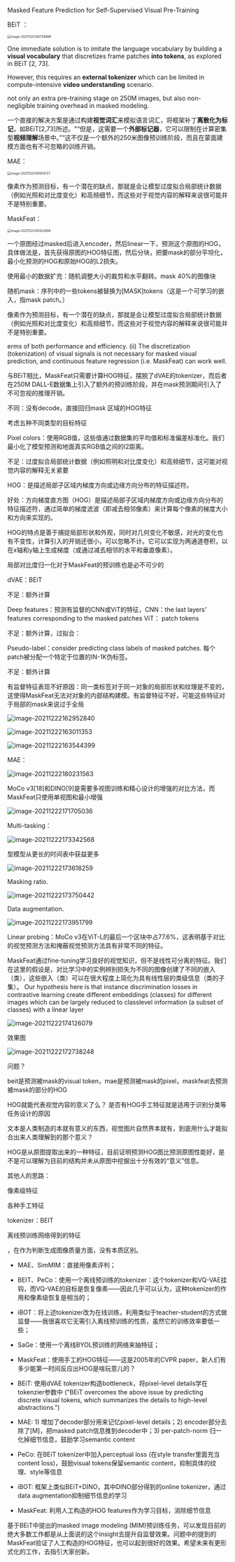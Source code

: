Masked Feature Prediction for Self-Supervised Visual Pre-Training



BEiT ：

<img src="https://xiaoguciu.oss-cn-beijing.aliyuncs.com/imgimage-20211222140734689.png" alt="image-20211222140734689" style="zoom:50%;" />



One immediate solution is to imitate the language vocabulary by building a **visual vocabulary** that discretizes frame patches **into tokens**, as explored in BEiT [2, 73].

However, this requires an **external tokenizer** which can be limited in compute-intensive **video understanding** scenario.

not only an extra pre-training stage on 250M images, but also non-negligible training overhead in masked modeling.

一个直接的解决方案是通过构建**视觉词汇**来模拟语言词汇，将框架补丁**离散化为标记**，如BEiT[2,73]所述。"“但是，这需要一个**外部标记器**，它可以限制在计算密集型**视频理解**场景中。”“这不仅是一个额外的250米图像预训练阶段，而且在蒙面建模方面也有不可忽略的训练开销。



MAE：

<img src="https://xiaoguciu.oss-cn-beijing.aliyuncs.com/imgimage-20211222141054727.png" alt="image-20211222141054727" style="zoom:50%;" />

像素作为预测目标，有一个潜在的缺点，那就是会让模型过度拟合局部统计数据（例如光照和对比度变化）和高频细节，而这些对于视觉内容的解释来说很可能并不是特别重要。



MaskFeat：

<img src="https://xiaoguciu.oss-cn-beijing.aliyuncs.com/imgimage-20211222141422499.png" alt="image-20211222141422499" style="zoom:50%;" />



一个原图经过masked后进入encoder，然后linear一下，预测这个原图的HOG，具体做法是，首先获得原图的HOG特征图，然后分块，把要mask的部分平坦化，最小化预测的HOG和原始HOG的L2损失。

使用最小的数据扩充：随机调整大小的裁剪和水平翻转。mask 40%的图像块





随机mask：序列中的一些tokens被替换为[MASK]tokens（这是一个可学习的嵌入，指mask patch。）



像素作为预测目标，有一个潜在的缺点，那就是会让模型过度拟合局部统计数据（例如光照和对比度变化）和高频细节，而这些对于视觉内容的解释来说很可能并不是特别重要。





erms of both performance and efficiency. (ii) The discretization (tokenization) of visual signals is not necessary for masked visual prediction, and continuous feature regression (i.e. MaskFeat) can work well.

与BEiT相比，MaskFeat只需要计算HOG特征，摆脱了dVAE的tokenizer，而后者在250M DALL-E数据集上引入了额外的预训练阶段，并在mask预测期间引入了不可忽视的推理开销。



不同：没有decode，直接回归mask 区域的HOG特征















考虑五种不同类型的目标特征

Pixel colors：使用RGB值，这些值通过数据集的平均值和标准偏差标准化。我们最小化了模型预测和地面真实RGB值之间的l2距离。

不足：过度拟合局部统计数据（例如照明和对比度变化）和高频细节，这可能对视觉内容的解释无关紧要

HOG：是描述局部子区域内梯度方向或边缘方向分布的特征描述符。

好处：方向梯度直方图（HOG）是描述局部子区域内梯度方向或边缘方向分布的特征描述符，通过简单的梯度滤波（即减去相邻像素）来计算每个像素的梯度大小和方向来实现的。

 HOG的特点是善于捕捉局部形状和外观，同时对几何变化不敏感，对光的变化也有不变性，计算引入的开销还很小，可以忽略不计。它可以实现为两通道卷积，以在x轴和y轴上生成梯度（或通过减去相邻的水平和垂直像素）。

局部对比度归一化对于MaskFeat的预训练也是必不可少的

dVAE：BEiT

不足：额外计算

Deep features：预测有监督的CNN或ViT的特征，CNN：the last layers’ features corresponding to the masked patches  ViT： patch tokens

不足：额外计算，过拟合：

Pseudo-label：consider predicting class labels of masked patches. 每个patch被分配一个特定于位置的IN-1K伪标签。

不足：额外计算

有监督特征表现不好原因：同一类标签对于同一对象的局部形状和纹理是不变的，这使得MaskFeat无法对对象的内部结构建模。有监督特征不好，可能这些特征对于局部的mask来说过于全局



![image-20211222162952840](https://xiaoguciu.oss-cn-beijing.aliyuncs.com/imgimage-20211222162952840.png)



![image-20211222163011353](https://xiaoguciu.oss-cn-beijing.aliyuncs.com/imgimage-20211222163011353.png)





![image-20211222163544399](https://xiaoguciu.oss-cn-beijing.aliyuncs.com/imgimage-20211222163544399.png)

MAE：

![image-20211222180231563](https://xiaoguciu.oss-cn-beijing.aliyuncs.com/imgimage-20211222180231563.png)

MoCo v3[18]和DINO[9]是需要多视图训练和精心设计的增强的对比方法，而MaskFeat只使用单视图和最小增强

![image-20211222171705036](https://xiaoguciu.oss-cn-beijing.aliyuncs.com/imgimage-20211222171705036.png)



Multi-tasking：

![image-20211222173342568](https://xiaoguciu.oss-cn-beijing.aliyuncs.com/imgimage-20211222173342568.png)

型模型从更长的时间表中获益更多

![image-20211222173618259](https://xiaoguciu.oss-cn-beijing.aliyuncs.com/imgimage-20211222173618259.png)

Masking ratio.

![image-20211222173750442](https://xiaoguciu.oss-cn-beijing.aliyuncs.com/imgimage-20211222173750442.png)





Data augmentation.

![image-20211222173951799](https://xiaoguciu.oss-cn-beijing.aliyuncs.com/imgimage-20211222173951799.png)

Linear probing：MoCo v3在ViT-L的最后一个区块中占77.6%，这表明基于对比的视觉预测方法和掩蔽视觉预测方法具有非常不同的特征。

MaskFeat通过fine-tuning学习良好的视觉知识，但不是线性可分离的特征。我们在这里的假设是，对比学习中的实例辨别损失为不同的图像创建了不同的嵌入（类），这些嵌入（类）可以在很大程度上简化为具有线性层的类级信息（类的子集）。 Our hypothesis here is that instance discrimination losses in contrastive learning create different embeddings (classes) for different images which can be largely reduced to classlevel information (a subset of classes) with a linear layer

![image-20211222174126079](https://xiaoguciu.oss-cn-beijing.aliyuncs.com/imgimage-20211222174126079.png)



效果图

![image-20211222172738248](https://xiaoguciu.oss-cn-beijing.aliyuncs.com/imgimage-20211222172738248.png)

问题？

beit是预测被mask的visual token，mae是预测被mask的pixel，maskfeat去预测被mask的部分的HOG

HOG就能代表视觉内容的意义了么？ 是否有HOG手工特征就是适用于识别分类等任务设计的原因

文本是人类制造的本就有意义的东西，视觉图片自然界本就有，到底用什么才能拟合出来人类理解到的那个意义？



HOG是从原图提取出来的一种特征，目前证明预测HOG图比预测原图性能好，是不是可以理解为目前的结构并未从原图中挖掘出十分有效的“意义”信息。







其他人的思路：

像素级特征

各种手工特征

tokenizer：BEIT

离线预训练网络得到的特征



，在作为判断生成图像质量方面，没有本质区别。

- MAE、SimMIM：直接用像素评判；
- BEIT、PeCo：使用一个离线预训练的tokenizer：这个tokenizer和VQ-VAE挂钩，而VQ-VAE的目标是恢复像素——因此几乎可以认为，这种tokenizer的作用和像素级恢复是相当的；
- iBOT：将上述tokenizer改为在线训练，利用类似于teacher-student的方式做监督——我很喜欢它无需引入离线预训练的性质，虽然它的训练效率要低一些；
- SaGe：使用一个离线BYOL预训练的网络来抽特征；
- MaskFeat：使用手工的HOG特征——这是2005年的CVPR paper，新人们有多少能第一时间反应出HOG是啥玩意儿的？





- BEiT: 使用dVAE tokenizer构造bottleneck，将pixel-level details学在tokenzier参数中 ("BEiT  overcomes the above issue by predicting discrete visual tokens, which  summarizes the details to high-level abstractions.")
- MAE: 1) 增加了decoder部分用来记忆pixel-level details；2) encoder部分去除了[M]，把masked  patch信息推到decoder中；3) per-patch-norm 归一化掉细节信息，鼓励学习semantic content
- PeCo: 在BEiT tokenizer中加入perceptual loss (在style transfer里面充当content loss)，鼓励visual tokens保留semantic content，抑制具体的纹理、style等信息
- iBOT: 框架上类似BEiT+DINO，其中DINO部分得到的online tokenizer，通过data augmentation抑制细节信息的学习
- MaskFeat: 利用人工构造的HOG features作为学习目标，消除细节信息



基于BEiT中提出的masked image modeling  (MIM)预训练任务，可以发现目前的绝大多数工作都是从上面说的这个insight去提升自监督效果。问题中的提到的MaskFeat验证了人工构造的HOG特征，也可以起到很好的效果。希望未来有更形式化的工作，去指引大家创新。